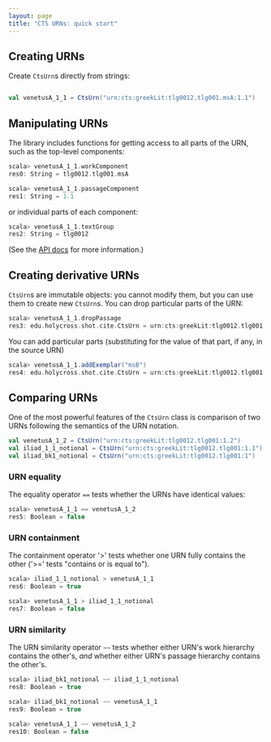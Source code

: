 ```yaml
---
layout: page
title: "CTS URNs: quick start"
---
```




## Creating URNs

Create `CtsUrn`s directly from strings:





```scala

val venetusA_1_1 = CtsUrn("urn:cts:greekLit:tlg0012.tlg001.msA:1.1")

```

## Manipulating URNs

The library includes functions for getting access to all parts of the URN, such as the top-level components:

```scala
scala> venetusA_1_1.workComponent
res0: String = tlg0012.tlg001.msA

scala> venetusA_1_1.passageComponent
res1: String = 1.1
```

or individual parts of each component:

```scala
scala> venetusA_1_1.textGroup
res2: String = tlg0012
```

(See the [API docs](http://cite-architecture.org/libs/api-docs/xcite/edu/holycross/shot/cite/index.html) for more information.)


## Creating derivative URNs

`CtsUrn`s are immutable objects:  you cannot modify them, but you can use them to create new `CtsUrn`s.  You can drop particular parts of the URN:

```scala
scala> venetusA_1_1.dropPassage
res3: edu.holycross.shot.cite.CtsUrn = urn:cts:greekLit:tlg0012.tlg001.msA:
```

You can add particular parts (substituting for the value of that part, if any, in the source URN)

```scala
scala> venetusA_1_1.addExemplar("msB")
res4: edu.holycross.shot.cite.CtsUrn = urn:cts:greekLit:tlg0012.tlg001.msA.msB:1.1
```



## Comparing URNs


One of the most powerful features of the `CtsUrn` class is  comparison of two URNs following the semantics of the URN notation.

```scala
val venetusA_1_2 = CtsUrn("urn:cts:greekLit:tlg0012.tlg001:1.2")
val iliad_1_1_notional = CtsUrn("urn:cts:greekLit:tlg0012.tlg001:1.1")
val iliad_bk1_notional = CtsUrn("urn:cts:greekLit:tlg0012.tlg001:1")

```

### URN equality

The equality operator `==` tests whether the URNs have identical values:

```scala
scala> venetusA_1_1 == venetusA_1_2
res5: Boolean = false
```


### URN containment
The containment operator '>' tests whether one URN fully contains the other ('>=' tests "contains or is equal to").

```scala
scala> iliad_1_1_notional > venetusA_1_1
res6: Boolean = true

scala> venetusA_1_1 > iliad_1_1_notional
res7: Boolean = false
```


### URN similarity

The URN similarity operator `~~` tests whether either URN's work hierarchy contains the other's, *and* whether either URN's passage hierarchy contains the other's.

```scala
scala> iliad_bk1_notional ~~ iliad_1_1_notional
res8: Boolean = true

scala> iliad_bk1_notional ~~ venetusA_1_1
res9: Boolean = true

scala> venetusA_1_1 ~~ venetusA_1_2
res10: Boolean = false
```

